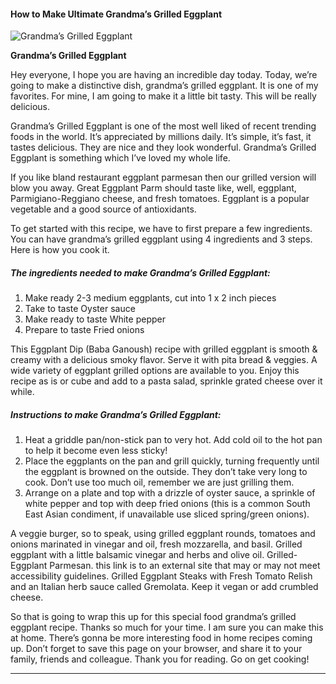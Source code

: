            

#### How to Make Ultimate Grandma’s Grilled Eggplant

![Grandma’s Grilled Eggplant](https://img-global.cpcdn.com/recipes/605f4133c086ec2a/751x532cq70/grandmas-grilled-eggplant-recipe-main-photo.jpg)

**Grandma’s Grilled Eggplant**

Hey everyone, I hope you are having an incredible day today. Today, we’re going to make a distinctive dish, grandma’s grilled eggplant. It is one of my favorites. For mine, I am going to make it a little bit tasty. This will be really delicious.

Grandma’s Grilled Eggplant is one of the most well liked of recent trending foods in the world. It’s appreciated by millions daily. It’s simple, it’s fast, it tastes delicious. They are nice and they look wonderful. Grandma’s Grilled Eggplant is something which I’ve loved my whole life.

If you like bland restaurant eggplant parmesan then our grilled version will blow you away. Great Eggplant Parm should taste like, well, eggplant, Parmigiano-Reggiano cheese, and fresh tomatoes. Eggplant is a popular vegetable and a good source of antioxidants.

To get started with this recipe, we have to first prepare a few ingredients. You can have grandma’s grilled eggplant using 4 ingredients and 3 steps. Here is how you cook it.

##### The ingredients needed to make Grandma’s Grilled Eggplant:

1.  Make ready 2-3 medium eggplants, cut into 1 x 2 inch pieces
2.  Take to taste Oyster sauce
3.  Make ready to taste White pepper
4.  Prepare to taste Fried onions

This Eggplant Dip (Baba Ganoush) recipe with grilled eggplant is smooth & creamy with a delicious smoky flavor. Serve it with pita bread & veggies. A wide variety of eggplant grilled options are available to you. Enjoy this recipe as is or cube and add to a pasta salad, sprinkle grated cheese over it while.

##### Instructions to make Grandma’s Grilled Eggplant:

1.  Heat a griddle pan/non-stick pan to very hot. Add cold oil to the hot pan to help it become even less sticky!
2.  Place the eggplants on the pan and grill quickly, turning frequently until the eggplant is browned on the outside. They don’t take very long to cook. Don’t use too much oil, remember we are just grilling them.
3.  Arrange on a plate and top with a drizzle of oyster sauce, a sprinkle of white pepper and top with deep fried onions (this is a common South East Asian condiment, if unavailable use sliced spring/green onions).

A veggie burger, so to speak, using grilled eggplant rounds, tomatoes and onions marinated in vinegar and oil, fresh mozzarella, and basil. Grilled eggplant with a little balsamic vinegar and herbs and olive oil. Grilled-Eggplant Parmesan. this link is to an external site that may or may not meet accessibility guidelines. Grilled Eggplant Steaks with Fresh Tomato Relish and an Italian herb sauce called Gremolata. Keep it vegan or add crumbled cheese.

So that is going to wrap this up for this special food grandma’s grilled eggplant recipe. Thanks so much for your time. I am sure you can make this at home. There’s gonna be more interesting food in home recipes coming up. Don’t forget to save this page on your browser, and share it to your family, friends and colleague. Thank you for reading. Go on get cooking!

* * *